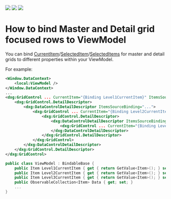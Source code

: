 <!-- default badges list -->
![](https://img.shields.io/endpoint?url=https://codecentral.devexpress.com/api/v1/VersionRange/128647419/21.1.5%2B)
[![](https://img.shields.io/badge/Open_in_DevExpress_Support_Center-FF7200?style=flat-square&logo=DevExpress&logoColor=white)](https://supportcenter.devexpress.com/ticket/details/E4402)
[![](https://img.shields.io/badge/📖_How_to_use_DevExpress_Examples-e9f6fc?style=flat-square)](https://docs.devexpress.com/GeneralInformation/403183)
<!-- default badges end -->
<!-- default file list -->

# How to bind Master and Detail grid focused rows to ViewModel

You can bind [CurrentItem](https://docs.devexpress.com/WPF/DevExpress.Xpf.Grid.DataControlBase.CurrentItem)/[SelectedItem](https://docs.devexpress.com/WPF/DevExpress.Xpf.Grid.DataControlBase.SelectedItem)/[SelectedItems](https://docs.devexpress.com/WPF/DevExpress.Xpf.Grid.DataControlBase.SelectedItems) for master and detail grids to different properties within your ViewModel.

For example:

```xml
<Window.DataContext>
    <local:ViewModel />
</Window.DataContext>
...
<dxg:GridControl ... CurrentItem="{Binding Level1CurrentItem}" ItemsSource="{Binding Data}">
    <dxg:GridControl.DetailDescriptor>
        <dxg:DataControlDetailDescriptor ItemsSourceBinding="...">
            <dxg:GridControl ... CurrentItem="{Binding Level2CurrentItem}">
                <dxg:GridControl.DetailDescriptor>
                    <dxg:DataControlDetailDescriptor ItemsSourceBinding="...">
                        <dxg:GridControl ... CurrentItem="{Binding Level3CurrentItem}" />
                    </dxg:DataControlDetailDescriptor>
                </dxg:GridControl.DetailDescriptor>
            </dxg:GridControl>
        </dxg:DataControlDetailDescriptor>
    </dxg:GridControl.DetailDescriptor>
</dxg:GridControl>
```

```cs
public class ViewModel : BindableBase {
    public Item Level1CurrentItem { get { return GetValue<Item>(); } set { SetValue(value); } }
    public Item Level2CurrentItem { get { return GetValue<Item>(); } set { SetValue(value); } }
    public Item Level3CurrentItem { get { return GetValue<Item>(); } set { SetValue(value); } }
    public ObservableCollection<Item> Data { get; set; }
    ...
}
```

